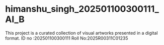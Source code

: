 # himanshu_singh_202501100300111_AI_B
This project is a curated collection of visual artworks presented in a digital format.
ID no :202501100300111 
Roll No:2025R00311C01235
